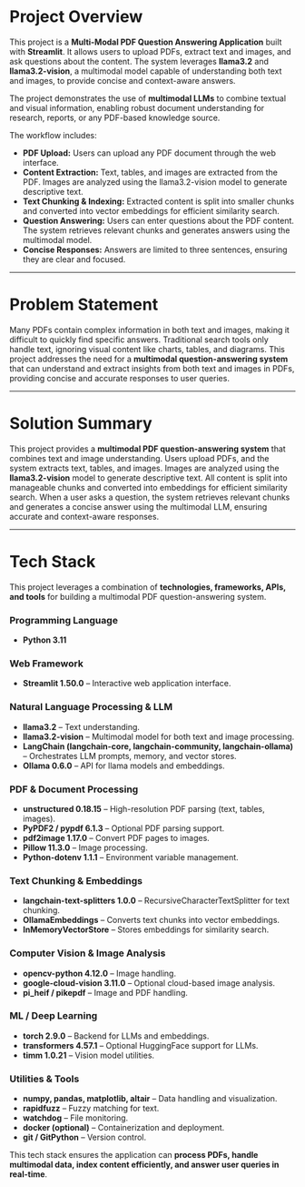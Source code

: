 
<h1>Project Overview</h1>

This project is a **Multi-Modal PDF Question Answering Application** built with **Streamlit**. It allows users to upload PDFs, extract text and images, and ask questions about the content. The system leverages **llama3.2** and **llama3.2-vision**, a multimodal model capable of understanding both text and images, to provide concise and context-aware answers.  

The project demonstrates the use of **multimodal LLMs** to combine textual and visual information, enabling robust document understanding for research, reports, or any PDF-based knowledge source.

The workflow includes:

- **PDF Upload:** Users can upload any PDF document through the web interface.
- **Content Extraction:** Text, tables, and images are extracted from the PDF. Images are analyzed using the llama3.2-vision model to generate descriptive text.
- **Text Chunking & Indexing:** Extracted content is split into smaller chunks and converted into vector embeddings for efficient similarity search.
- **Question Answering:** Users can enter questions about the PDF content. The system retrieves relevant chunks and generates answers using the multimodal model.
- **Concise Responses:** Answers are limited to three sentences, ensuring they are clear and focused.

---

<h1>Problem Statement</h1>

Many PDFs contain complex information in both text and images, making it difficult to quickly find specific answers. Traditional search tools only handle text, ignoring visual content like charts, tables, and diagrams. This project addresses the need for a **multimodal question-answering system** that can understand and extract insights from both text and images in PDFs, providing concise and accurate responses to user queries.

---

 <h1>Solution Summary</h1>

This project provides a **multimodal PDF question-answering system** that combines text and image understanding. Users upload PDFs, and the system extracts text, tables, and images. Images are analyzed using the **llama3.2-vision** model to generate descriptive text. All content is split into manageable chunks and converted into embeddings for efficient similarity search. When a user asks a question, the system retrieves relevant chunks and generates a concise answer using the multimodal LLM, ensuring accurate and context-aware responses.

---

<h1>Tech Stack</h1>

This project leverages a combination of **technologies, frameworks, APIs, and tools** for building a multimodal PDF question-answering system.

### Programming Language
- **Python 3.11**

### Web Framework
- **Streamlit 1.50.0** – Interactive web application interface.

### Natural Language Processing & LLM
- **llama3.2** – Text understanding.
- **llama3.2-vision** – Multimodal model for both text and image processing.
- **LangChain (langchain-core, langchain-community, langchain-ollama)** – Orchestrates LLM prompts, memory, and vector stores.
- **Ollama 0.6.0** – API for llama models and embeddings.

### PDF & Document Processing
- **unstructured 0.18.15** – High-resolution PDF parsing (text, tables, images).
- **PyPDF2 / pypdf 6.1.3** – Optional PDF parsing support.
- **pdf2image 1.17.0** – Convert PDF pages to images.
- **Pillow 11.3.0** – Image processing.
- **Python-dotenv 1.1.1** – Environment variable management.

### Text Chunking & Embeddings
- **langchain-text-splitters 1.0.0** – RecursiveCharacterTextSplitter for text chunking.
- **OllamaEmbeddings** – Converts text chunks into vector embeddings.
- **InMemoryVectorStore** – Stores embeddings for similarity search.

### Computer Vision & Image Analysis
- **opencv-python 4.12.0** – Image handling.
- **google-cloud-vision 3.11.0** – Optional cloud-based image analysis.
- **pi_heif / pikepdf** – Image and PDF handling.

### ML / Deep Learning
- **torch 2.9.0** – Backend for LLMs and embeddings.
- **transformers 4.57.1** – Optional HuggingFace support for LLMs.
- **timm 1.0.21** – Vision model utilities.

### Utilities & Tools
- **numpy, pandas, matplotlib, altair** – Data handling and visualization.
- **rapidfuzz** – Fuzzy matching for text.
- **watchdog** – File monitoring.
- **docker (optional)** – Containerization and deployment.
- **git / GitPython** – Version control.

This tech stack ensures the application can **process PDFs, handle multimodal data, index content efficiently, and answer user queries in real-time**.

